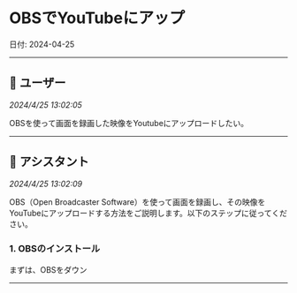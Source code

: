 # OBSでYouTubeにアップ

日付: 2024-04-25

---

## 👤 ユーザー
*2024/4/25 13:02:05*

OBSを使って画面を録画した映像をYoutubeにアップロードしたい。

---

## 🤖 アシスタント
*2024/4/25 13:02:09*

OBS（Open Broadcaster Software）を使って画面を録画し、その映像をYouTubeにアップロードする方法をご説明します。以下のステップに従ってください。

### 1. OBSのインストール
まずは、OBSをダウン

---
